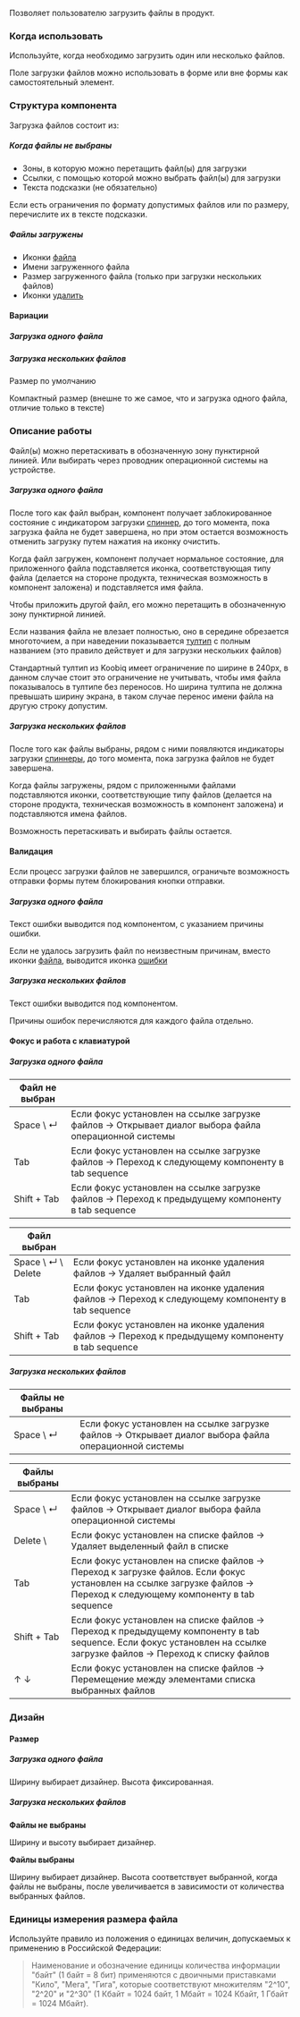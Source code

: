 Позволяет пользователю загрузить файлы в продукт.

<!-- example(file-upload-single-overview) -->

### Когда использовать

Используйте, когда необходимо загрузить один или несколько файлов.

Поле загрузки файлов можно использовать в форме или вне формы как самостоятельный элемент.

### Структура компонента

Загрузка файлов состоит из:

##### Когда файлы не выбраны

-   Зоны, в которую можно перетащить файл(ы) для загрузки
-   Ссылки, с помощью которой можно выбрать файл(ы) для загрузки
-   Текста подсказки (не обязательно)

Если есть ограничения по формату допустимых файлов или по размеру, перечислите их в тексте подсказки.

##### Файлы загружены

-   Иконки [файла](/icons?id=file-o_16)
-   Имени загруженного файла
-   Размер загруженного файла (только при загрузки нескольких файлов)
-   Иконки [удалить](/icons?id=xmark-circle_16)

#### Вариации

##### Загрузка одного файла

<!-- example(file-upload-single-overview) -->

##### Загрузка нескольких файлов

Размер по умолчанию

<!-- example(file-upload-multiple-default-overview) -->

Компактный размер (внешне то же самое, что и загрузка одного файла, отличие только в тексте)

<!-- example(file-upload-multiple-compact-overview) -->

### Описание работы

Файл(ы) можно перетаскивать в обозначенную зону пунктирной линией. Или выбирать через проводник операционной системы на устройстве.

##### Загрузка одного файла

После того как файл выбран, компонент получает заблокированное состояние с индикатором загрузки [спиннер](/components/progress-spinner/overview), до того момента, пока загрузка файла не будет завершена, но при этом остается возможность отменить загрузку путем нажатия на иконку очистить.

Когда файл загружен, компонент получает нормальное состояние, для приложенного файла подставляется иконка, соответствующая типу файла (делается на стороне продукта, техническая возможность в компонент заложена) и подставляется имя файла.

Чтобы приложить другой файл, его можно перетащить в обозначенную зону пунктирной линией.

Если названия файла не влезает полностью, оно в середине обрезается многоточием, а при наведении показывается [тултип](/components/tooltip/overview) с полным названием (это правило действует и для загрузки нескольких файлов)

Стандартный тултип из Koobiq имеет ограничение по ширине в 240px, в данном случае стоит это ограничение не учитывать, чтобы имя файла показывалось в тултипе без переносов. Но ширина тултипа не должна превышать ширину экрана, в таком случае перенос имени файла на другую строку допустим.

##### Загрузка нескольких файлов

После того как файлы выбраны, рядом с ними появляются индикаторы загрузки [спиннеры](/components/progress-spinner/overview), до того момента, пока загрузка файлов не будет завершена.

Когда файлы загружены, рядом с приложенными файлами подставляются иконки, соответствующие типу файлов (делается на стороне продукта, техническая возможность в компонент заложена) и подставляются имена файлов.

Возможность перетаскивать и выбирать файлы остается.

#### Валидация

Если процесс загрузки файлов не завершился, ограничьте возможность отправки формы путем блокирования кнопки отправки.

##### Загрузка одного файла

Текст ошибки выводится под компонентом, с указанием причины ошибки.

Если не удалось загрузить файл по неизвестным причинам, вместо иконки [файла](/icons?id=file-o_16), выводится иконка [ошибки](/icons?id=exclamation-triangle_16)

<!-- example(file-upload-single-error-overview) -->

##### Загрузка нескольких файлов

Текст ошибки выводится под компонентом.

Причины ошибок перечисляются для каждого файла отдельно.

<!-- example(file-upload-multiple-error-overview) -->

#### Фокус и работа с клавиатурой

##### Загрузка одного файла

| Файл не выбран                                                                      |                                                                                                      |
| ----------------------------------------------------------------------------------- | ---------------------------------------------------------------------------------------------------- |
| <span class="hot-key-button">Space</span> \ <span class="hot-key-button">↵</span>   | Если фокус установлен на ссылке загрузке файлов → Открывает диалог выбора файла операционной системы |
| <span class="hot-key-button">Tab</span>                                             | Если фокус установлен на ссылке загрузке файлов → Переход к следующему компоненту в tab sequence     |
| <span class="hot-key-button">Shift</span> + <span class="hot-key-button">Tab</span> | Если фокус установлен на ссылке загрузке файлов → Переход к предыдущему компоненту в tab sequence    |

| Файл выбран                                                                                                                    |                                                                                                   |
| ------------------------------------------------------------------------------------------------------------------------------ | ------------------------------------------------------------------------------------------------- |
| <span class="hot-key-button">Space</span> \ <span class="hot-key-button">↵</span> \ <span class="hot-key-button">Delete</span> | Если фокус установлен на иконке удаления файлов → Удаляет выбранный файл                          |
| <span class="hot-key-button">Tab</span>                                                                                        | Если фокус установлен на иконке удаления файлов → Переход к следующему компоненту в tab sequence  |
| <span class="hot-key-button">Shift</span> + <span class="hot-key-button">Tab</span>                                            | Если фокус установлен на иконке удаления файлов → Переход к предыдущему компоненту в tab sequence |

##### Загрузка нескольких файлов

| Файлы не выбраны                                                                  |                                                                                                      |
| --------------------------------------------------------------------------------- | ---------------------------------------------------------------------------------------------------- |
| <span class="hot-key-button">Space</span> \ <span class="hot-key-button">↵</span> | Если фокус установлен на ссылке загрузке файлов → Открывает диалог выбора файла операционной системы |

| Файлы выбраны                                                                       |                                                                                                                                                                      |
| ----------------------------------------------------------------------------------- | -------------------------------------------------------------------------------------------------------------------------------------------------------------------- |
| <span class="hot-key-button">Space</span> \ <span class="hot-key-button">↵</span>   | Если фокус установлен на ссылке загрузке файлов → Открывает диалог выбора файла операционной системы                                                                 |
| <span class="hot-key-button">Delete</span> \                                        | Если фокус установлен на списке файлов → Удаляет выделенный файл в списке                                                                                            |
| <span class="hot-key-button">Tab</span>                                             | Если фокус установлен на списке файлов → Переход к загрузке файлов. Если фокус установлен на ссылке загрузке файлов → Переход к следующему компоненту в tab sequence |
| <span class="hot-key-button">Shift</span> + <span class="hot-key-button">Tab</span> | Если фокус установлен на списке файлов → Переход к предыдущему компоненту в tab sequence. Если фокус установлен на ссылке загрузке файлов → Переход к списку файлов  |
| <span class="hot-key-button">↑</span> <span class="hot-key-button">↓</span>         | Если фокус установлен на списке файлов → Перемещение между элементами списка выбранных файлов                                                                        |

### Дизайн

#### Размер

##### Загрузка одного файла

Ширину выбирает дизайнер.
Высота фиксированная.

##### Загрузка нескольких файлов

**Файлы не выбраны**

Ширину и высоту выбирает дизайнер.

**Файлы выбраны**

Ширину выбирает дизайнер.
Высота соответствует выбранной, когда файлы не выбраны, после увеличивается в зависимости от количества выбранных файлов.

### Единицы измерения размера файла

Используйте правило из положения о единицах величин, допускаемых к применению в Российской Федерации:

> Наименование и обозначение единицы количества информации "байт" (1 байт = 8 бит)
> применяются с двоичными приставками "Кило", "Мега", "Гига", которые соответствуют
> множителям "2^10", "2^20" и "2^30" (1 Кбайт = 1024 байт, 1 Мбайт = 1024 Кбайт, 1 Гбайт = 1024
> Мбайт).
